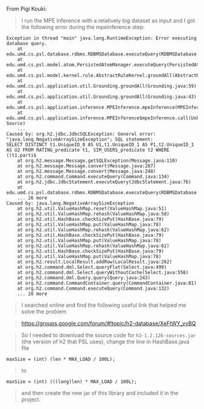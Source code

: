 From Pigi Kouki:
>I run the MPE Inference with a relatively big dataset as input and I got the following error during the mpeInference step:

    Exception in thread "main" java.lang.RuntimeException: Error executing database query.
        at edu.umd.cs.psl.database.rdbms.RDBMSDatabase.executeQuery(RDBMSDatabase.java:612)
        at edu.umd.cs.psl.model.atom.PersistedAtomManager.executeQuery(PersistedAtomManager.java:108)
        at edu.umd.cs.psl.model.kernel.rule.AbstractRuleKernel.groundAll(AbstractRuleKernel.java:81)
        at edu.umd.cs.psl.application.util.Grounding.groundAll(Grounding.java:59)
        at edu.umd.cs.psl.application.util.Grounding.groundAll(Grounding.java:43)
        at edu.umd.cs.psl.application.inference.MPEInference.mpeInference(MPEInference.java:106)
        at edu.umd.cs.psl.application.inference.MPEInference$mpeInference.call(Unknown Source)
        ...  
    Caused by: org.h2.jdbc.JdbcSQLException: General error: "java.lang.NegativeArraySizeException"; SQL statement:
    SELECT DISTINCT t1.UniqueID_0 AS U1,t1.UniqueID_1 AS P1,t2.UniqueID_1 AS U2 FROM RATING_predicate t1, SIM_USERS_predicate t2 WHERE ((t1.parti$
        at org.h2.message.Message.getSQLException(Message.java:110)
        at org.h2.message.Message.convert(Message.java:287)
        at org.h2.message.Message.convert(Message.java:248)
        at org.h2.command.Command.executeQuery(Command.java:134)
        at org.h2.jdbc.JdbcStatement.executeQuery(JdbcStatement.java:76)
        at edu.umd.cs.psl.database.rdbms.RDBMSDatabase.executeQuery(RDBMSDatabase.java:575)
        ... 26 more
    Caused by: java.lang.NegativeArraySizeException
        at org.h2.util.ValueHashMap.reset(ValueHashMap.java:51)
        at org.h2.util.ValueHashMap.rehash(ValueHashMap.java:58)
        at org.h2.util.HashBase.checkSizePut(HashBase.java:79)
        at org.h2.util.ValueHashMap.put(ValueHashMap.java:78)
        at org.h2.util.ValueHashMap.rehash(ValueHashMap.java:62)
        at org.h2.util.HashBase.checkSizePut(HashBase.java:79)
        at org.h2.util.ValueHashMap.put(ValueHashMap.java:78)
        at org.h2.util.ValueHashMap.rehash(ValueHashMap.java:62)
        at org.h2.util.HashBase.checkSizePut(HashBase.java:79)
        at org.h2.util.ValueHashMap.put(ValueHashMap.java:78)
        at org.h2.result.LocalResult.addRow(LocalResult.java:262)
        at org.h2.command.dml.Select.queryFlat(Select.java:499)
        at org.h2.command.dml.Select.queryWithoutCache(Select.java:558)
        at org.h2.command.dml.Query.query(Query.java:243)
        at org.h2.command.CommandContainer.query(CommandContainer.java:81)
        at org.h2.command.Command.executeQuery(Command.java:132)
        ... 28 more

>I searched online and find the following useful link that helped me solve the problem

>https://groups.google.com/forum/#!topic/h2-database/XeFtWY_vvBQ

>So I needed to download the source code for `h2-1.2.126-sources.jar` (the version of h2 that PSL uses), change the line in HashBase.java file 

    maxSize = (int) (len * MAX_LOAD / 100L); 

>to 

    maxSize = (int) (((long)len) * MAX_LOAD / 100L); 

>and then create the new jar of this library and included it in the project.